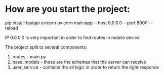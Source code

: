#  How are you start the project:
pip install fastapi uvicorn
uvicorn main:app --host 0.0.0.0 --port 8000 --reload

IP 0.0.0.0 is very important in order to find routes in mobile device

The project split to several components:
1. routes - main.py
2. base_models - these are the schemas that the server can receive
3. user_service - contains the all logic in order to return the right response